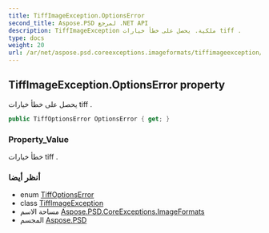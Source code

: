 ```yaml
---
title: TiffImageException.OptionsError
second_title: Aspose.PSD لمرجع .NET API
description: TiffImageException ملكية. يحصل على خطأ خيارات tiff .
type: docs
weight: 20
url: /ar/net/aspose.psd.coreexceptions.imageformats/tiffimageexception/optionserror/
---
```

## TiffImageException.OptionsError property

يحصل على خطأ خيارات tiff .

```csharp
public TiffOptionsError OptionsError { get; }
```

### Property_Value

خطأ خيارات tiff .

### أنظر أيضا

* enum [TiffOptionsError](../../../aspose.psd.imageoptions/tiffoptionserror/)
* class [TiffImageException](../)
* مساحة الاسم [Aspose.PSD.CoreExceptions.ImageFormats](../../tiffimageexception/)
* المجسم [Aspose.PSD](../../../)


